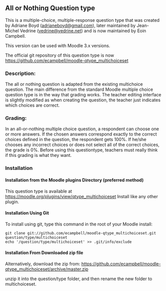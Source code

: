 All or Nothing Question type
----------------------------

This is a multiple-choice, multiple-response question type that was created by
Adriane Boyd (adrianeboyd@gmail.com), later maintained by Jean-Michel Vedrine (vedrine@vedrine.net)
and is now maintained by Eoin Campbell.

This version can be used with Moodle 3.x versions.

The official git repository of this question type is now https://github.com/ecampbell/moodle-qtype_multichoiceset

### Description:

The all or nothing question is adapted from the existing multichoice question.
The main difference from the standard Moodle multiple choice question type is
in the way that grading works.
The teacher editing interface is slightly modified as when creating the question, the teacher just
indicates which choices are correct.

### Grading:

In an all-or-nothing multiple choice question, a respondent can choose one or more answers.
If the chosen answers correspond exactly to the correct choices defined in the question, the respondent gets 100%.
If he/she chooses any incorrect choices or does not select all of the correct choices, the grade is 0%.
Before using this questiontype, teachers must really think if this grading is what they want.

### Installation

#### Installation from the Moodle plugins Directory (preferred method)
This question type is available at https://moodle.org/plugins/view/qtype_multichoiceset
Install like any other plugin.

#### Installation Using Git

To install using git, type this command in the root of your Moodle install:

    git clone git://github.com/ecampbell/moodle-qtype_multichoiceset.git question/type/multichoiceset
    echo '/question/type/multichoiceset' >> .git/info/exclude

#### Installation From Downloaded zip file

Alternatively, download the zip from:
  https://github.com/ecampbell/moodle-qtype_multichoiceset/archive/master.zip

unzip it into the question/type folder, and then rename the new folder to multichoiceset.
